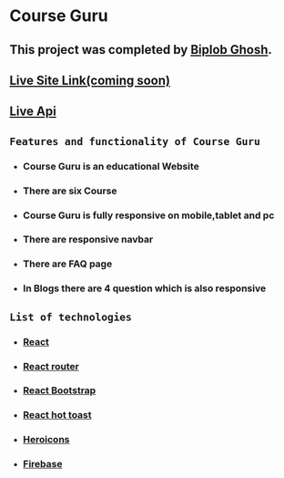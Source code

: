 # Course Guru

## This project was completed by [Biplob Ghosh](https://www.linkedin.com/in/biplob971/).

## [Live Site Link(coming soon)](https://course-guru-94acd.web.app/)

## [Live Api](https://course-guru-server.vercel.app/courses)

## `Features and functionality of Course Guru`

- ### **Course Guru is an educational Website**
- ### **There are six Course**
- ### **Course Guru is fully responsive on mobile,tablet and pc**
- ### **There are responsive navbar**
- ### **There are FAQ page**
- ### **In Blogs there are 4 question which is also responsive**

## `List of technologies`

- ### **[React ](https://reactjs.org/)**
- ### **[React router](https://reactrouter.com/)**
- ### **[React Bootstrap](https://react-bootstrap.github.io/)**
- ### **[React hot toast](https://react-hot-toast.com/)**
- ### **[Heroicons](https://heroicons.com/)**
- ### **[Firebase](https://firebase.google.com/)**
